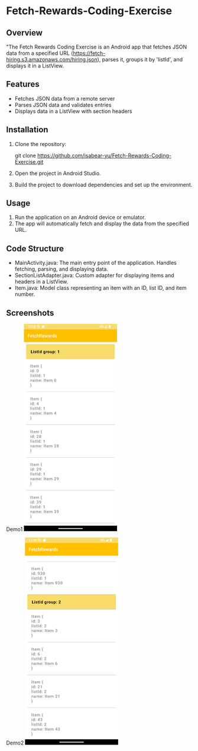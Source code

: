 # Fetch-Rewards-Coding-Exercise

## Overview
"The Fetch Rewards Coding Exercise is an Android app that fetches JSON data from a specified URL (https://fetch-hiring.s3.amazonaws.com/hiring.json), parses it, groups it by 'listId', and displays it in a ListView.

## Features
- Fetches JSON data from a remote server
- Parses JSON data and validates entries
- Displays data in a ListView with section headers

## Installation
1. Clone the repository:
    
    git clone https://github.com/isabear-yu/Fetch-Rewards-Coding-Exercise.git
    
2. Open the project in Android Studio.
3. Build the project to download dependencies and set up the environment.

## Usage
1. Run the application on an Android device or emulator.
2. The app will automatically fetch and display the data from the specified URL.

## Code Structure
- MainActivity.java: The main entry point of the application. Handles fetching, parsing, and displaying data.
- SectionListAdapter.java: Custom adapter for displaying items and headers in a ListView.
- Item.java: Model class representing an item with an ID, list ID, and item number.

## Screenshots

Demo1
<img src="./image/demo1.png" width="50%" />

Demo2
<img src="./image/demo2.png" width="50%" />

